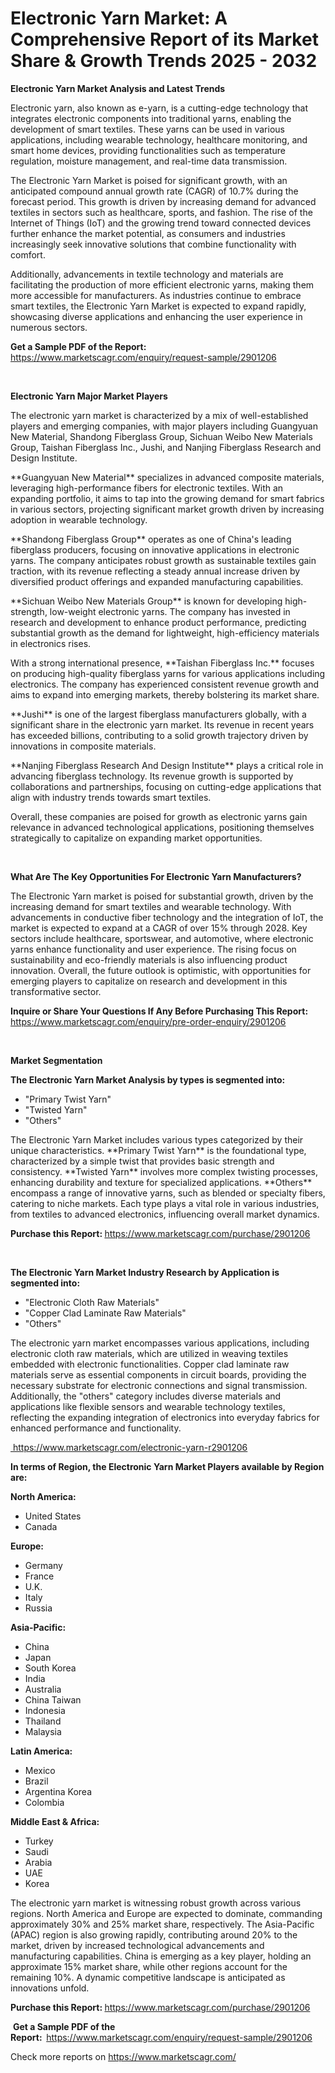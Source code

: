 <p><h1>Electronic Yarn Market: A Comprehensive Report of its Market Share & Growth Trends 2025 - 2032</h1></p><p><strong>Electronic Yarn Market Analysis and Latest Trends</strong></p>
<p><p>Electronic yarn, also known as e-yarn, is a cutting-edge technology that integrates electronic components into traditional yarns, enabling the development of smart textiles. These yarns can be used in various applications, including wearable technology, healthcare monitoring, and smart home devices, providing functionalities such as temperature regulation, moisture management, and real-time data transmission.</p><p>The Electronic Yarn Market is poised for significant growth, with an anticipated compound annual growth rate (CAGR) of 10.7% during the forecast period. This growth is driven by increasing demand for advanced textiles in sectors such as healthcare, sports, and fashion. The rise of the Internet of Things (IoT) and the growing trend toward connected devices further enhance the market potential, as consumers and industries increasingly seek innovative solutions that combine functionality with comfort.</p><p>Additionally, advancements in textile technology and materials are facilitating the production of more efficient electronic yarns, making them more accessible for manufacturers. As industries continue to embrace smart textiles, the Electronic Yarn Market is expected to expand rapidly, showcasing diverse applications and enhancing the user experience in numerous sectors.</p></p>
<p><strong>Get a Sample PDF of the Report:&nbsp;</strong> <a href="https://www.marketscagr.com/enquiry/request-sample/2901206?utm_campaign=2948&utm_medium=2&utm_source=Github&utm_content=ia&utm_term=16032025&utm_id=electronic-yarn">https://www.marketscagr.com/enquiry/request-sample/2901206</a></p>
<p>&nbsp;</p>
<p><strong>Electronic Yarn Major Market Players</strong></p>
<p><p>The electronic yarn market is characterized by a mix of well-established players and emerging companies, with major players including Guangyuan New Material, Shandong Fiberglass Group, Sichuan Weibo New Materials Group, Taishan Fiberglass Inc., Jushi, and Nanjing Fiberglass Research and Design Institute.</p><p>**Guangyuan New Material** specializes in advanced composite materials, leveraging high-performance fibers for electronic textiles. With an expanding portfolio, it aims to tap into the growing demand for smart fabrics in various sectors, projecting significant market growth driven by increasing adoption in wearable technology.</p><p>**Shandong Fiberglass Group** operates as one of China's leading fiberglass producers, focusing on innovative applications in electronic yarns. The company anticipates robust growth as sustainable textiles gain traction, with its revenue reflecting a steady annual increase driven by diversified product offerings and expanded manufacturing capabilities.</p><p>**Sichuan Weibo New Materials Group** is known for developing high-strength, low-weight electronic yarns. The company has invested in research and development to enhance product performance, predicting substantial growth as the demand for lightweight, high-efficiency materials in electronics rises.</p><p>With a strong international presence, **Taishan Fiberglass Inc.** focuses on producing high-quality fiberglass yarns for various applications including electronics. The company has experienced consistent revenue growth and aims to expand into emerging markets, thereby bolstering its market share.</p><p>**Jushi** is one of the largest fiberglass manufacturers globally, with a significant share in the electronic yarn market. Its revenue in recent years has exceeded billions, contributing to a solid growth trajectory driven by innovations in composite materials.</p><p>**Nanjing Fiberglass Research And Design Institute** plays a critical role in advancing fiberglass technology. Its revenue growth is supported by collaborations and partnerships, focusing on cutting-edge applications that align with industry trends towards smart textiles.</p><p>Overall, these companies are poised for growth as electronic yarns gain relevance in advanced technological applications, positioning themselves strategically to capitalize on expanding market opportunities.</p></p>
<p>&nbsp;</p>
<p><strong>What Are The Key Opportunities For Electronic Yarn Manufacturers?</strong></p>
<p><p>The Electronic Yarn market is poised for substantial growth, driven by the increasing demand for smart textiles and wearable technology. With advancements in conductive fiber technology and the integration of IoT, the market is expected to expand at a CAGR of over 15% through 2028. Key sectors include healthcare, sportswear, and automotive, where electronic yarns enhance functionality and user experience. The rising focus on sustainability and eco-friendly materials is also influencing product innovation. Overall, the future outlook is optimistic, with opportunities for emerging players to capitalize on research and development in this transformative sector.</p></p>
<p><strong>Inquire or Share Your Questions If Any Before Purchasing This Report:</strong> <a href="https://www.marketscagr.com/enquiry/pre-order-enquiry/2901206?utm_campaign=2948&utm_medium=2&utm_source=Github&utm_content=ia&utm_term=16032025&utm_id=electronic-yarn">https://www.marketscagr.com/enquiry/pre-order-enquiry/2901206</a></p>
<p>&nbsp;</p>
<p><strong>Market Segmentation</strong></p>
<p><strong>The Electronic Yarn Market Analysis by types is segmented into:</strong></p>
<p><ul><li>"Primary Twist Yarn"</li><li>"Twisted Yarn"</li><li>"Others"</li></ul></p>
<p><p>The Electronic Yarn Market includes various types categorized by their unique characteristics. **Primary Twist Yarn** is the foundational type, characterized by a simple twist that provides basic strength and consistency. **Twisted Yarn** involves more complex twisting processes, enhancing durability and texture for specialized applications. **Others** encompass a range of innovative yarns, such as blended or specialty fibers, catering to niche markets. Each type plays a vital role in various industries, from textiles to advanced electronics, influencing overall market dynamics.</p></p>
<p><strong>Purchase this Report:&nbsp;</strong><a href="https://www.marketscagr.com/purchase/2901206?utm_campaign=2948&utm_medium=2&utm_source=Github&utm_content=ia&utm_term=16032025&utm_id=electronic-yarn">https://www.marketscagr.com/purchase/2901206</a></p>
<p>&nbsp;</p>
<p><strong>The Electronic Yarn Market Industry Research by Application is segmented into:</strong></p>
<p><ul><li>"Electronic Cloth Raw Materials"</li><li>"Copper Clad Laminate Raw Materials"</li><li>"Others"</li></ul></p>
<p><p>The electronic yarn market encompasses various applications, including electronic cloth raw materials, which are utilized in weaving textiles embedded with electronic functionalities. Copper clad laminate raw materials serve as essential components in circuit boards, providing the necessary substrate for electronic connections and signal transmission. Additionally, the "others" category includes diverse materials and applications like flexible sensors and wearable technology textiles, reflecting the expanding integration of electronics into everyday fabrics for enhanced performance and functionality.</p></p>
<p><a href="https://www.marketscagr.com/electronic-yarn-r2901206?utm_campaign=2948&utm_medium=2&utm_source=Github&utm_content=ia&utm_term=16032025&utm_id=electronic-yarn">&nbsp;https://www.marketscagr.com/electronic-yarn-r2901206</a></p>
<p><strong>In terms of Region, the Electronic Yarn Market Players available by Region are:</strong></p>
<p>
    <p> <strong> North America: </strong>
        <ul>
            <li>United States</li>
            <li>Canada</li>
        </ul>
        </p> 
    <p> <strong> Europe: </strong>
        <ul>
            <li>Germany</li>
            <li>France</li>
            <li>U.K.</li>
            <li>Italy</li>
            <li>Russia</li>
        </ul>
        </p> 
    <p> <strong> Asia-Pacific: </strong>
        <ul>
            <li>China</li>
            <li>Japan</li>
            <li>South Korea</li>
            <li>India</li>
            <li>Australia</li>
            <li>China Taiwan</li>
            <li>Indonesia</li>
            <li>Thailand</li>
            <li>Malaysia</li>
        </ul>
        </p> 
    <p> <strong> Latin America: </strong>
        <ul>
            <li>Mexico</li>
            <li>Brazil</li>
            <li>Argentina Korea</li>
            <li>Colombia</li>
        </ul>
        </p> 
    <p> <strong> Middle East & Africa: </strong>
        <ul>
            <li>Turkey</li>
            <li>Saudi</li>
            <li>Arabia</li>
            <li>UAE</li>
            <li>Korea</li>
        </ul>
    </p>
    </p>
<p><p>The electronic yarn market is witnessing robust growth across various regions. North America and Europe are expected to dominate, commanding approximately 30% and 25% market share, respectively. The Asia-Pacific (APAC) region is also growing rapidly, contributing around 20% to the market, driven by increased technological advancements and manufacturing capabilities. China is emerging as a key player, holding an approximate 15% market share, while other regions account for the remaining 10%. A dynamic competitive landscape is anticipated as innovations unfold.</p></p>
<p><strong>Purchase this Report: </strong><a href="https://www.marketscagr.com/purchase/2901206?utm_campaign=2948&utm_medium=2&utm_source=Github&utm_content=ia&utm_term=16032025&utm_id=electronic-yarn">https://www.marketscagr.com/purchase/2901206</a></p>
<p>&nbsp;<strong>Get a Sample PDF of the Report:&nbsp;&nbsp;</strong><a href="https://www.marketscagr.com/enquiry/request-sample/2901206?utm_campaign=2948&utm_medium=2&utm_source=Github&utm_content=ia&utm_term=16032025&utm_id=electronic-yarn">https://www.marketscagr.com/enquiry/request-sample/2901206</a></p>
<p><strong></strong></p>
<p>Check more reports on <a href="https://www.marketscagr.com/?utm_campaign=2948&utm_medium=2&utm_source=Github&utm_content=ia&utm_term=16032025&utm_id=electronic-yarn">https://www.marketscagr.com/</a></p>